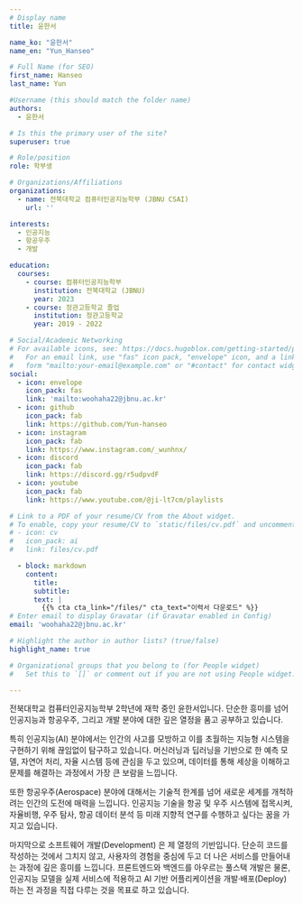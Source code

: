 ```yaml
---
# Display name
title: 윤한서

name_ko: "윤한서"
name_en: "Yun_Hanseo"

# Full Name (for SEO)
first_name: Hanseo
last_name: Yun

#Username (this should match the folder name)
authors:
  - 윤한서

# Is this the primary user of the site?
superuser: true

# Role/position
role: 학부생

# Organizations/Affiliations
organizations:
  - name: 전북대학교 컴퓨터인공지능학부 (JBNU CSAI)
    url: ''

interests:
  - 인공지능
  - 항공우주
  - 개발

education:
  courses:
    - course: 컴퓨터인공지능학부
      institution: 전북대학교 (JBNU)
      year: 2023 
    - course: 정관고등학교 졸업
      institution: 정관고등학교
      year: 2019 - 2022

# Social/Academic Networking
# For available icons, see: https://docs.hugoblox.com/getting-started/page-builder/#icons
#   For an email link, use "fas" icon pack, "envelope" icon, and a link in the
#   form "mailto:your-email@example.com" or "#contact" for contact widget.
social:
  - icon: envelope
    icon_pack: fas
    link: 'mailto:woohaha22@jbnu.ac.kr'
  - icon: github
    icon_pack: fab
    link: https://github.com/Yun-hanseo
  - icon: instagram
    icon_pack: fab
    link: https://www.instagram.com/_wunhnx/
  - icon: discord
    icon_pack: fab
    link: https://discord.gg/r5udpvdF
  - icon: youtube
    icon_pack: fab
    link: https://www.youtube.com/@ji-lt7cm/playlists

# Link to a PDF of your resume/CV from the About widget.
# To enable, copy your resume/CV to `static/files/cv.pdf` and uncomment the lines below.
# - icon: cv
#   icon_pack: ai
#   link: files/cv.pdf

  - block: markdown
    content: 
      title:
      subtitle:
      text: |
        {{% cta cta_link="/files/" cta_text="이력서 다운로드" %}}
# Enter email to display Gravatar (if Gravatar enabled in Config)
email: 'woohaha22@jbnu.ac.kr'

# Highlight the author in author lists? (true/false)
highlight_name: true

# Organizational groups that you belong to (for People widget)
#   Set this to `[]` or comment out if you are not using People widget.

---
```



전북대학교 컴퓨터인공지능학부 2학년에 재학 중인 윤한서입니다.
단순한 흥미를 넘어 인공지능과 항공우주, 그리고 개발 분야에 대한 깊은 열정을 품고 공부하고 있습니다.

특히 인공지능(AI) 분야에서는 인간의 사고를 모방하고 이를 초월하는 지능형 시스템을 구현하기 위해 끊임없이 탐구하고 있습니다. 머신러닝과 딥러닝을 기반으로 한 예측 모델, 자연어 처리, 자율 시스템 등에 관심을 두고 있으며, 데이터를 통해 세상을 이해하고 문제를 해결하는 과정에서 가장 큰 보람을 느낍니다.

또한 항공우주(Aerospace) 분야에 대해서는 기술적 한계를 넘어 새로운 세계를 개척하려는 인간의 도전에 매력을 느낍니다. 인공지능 기술을 항공 및 우주 시스템에 접목시켜, 자율비행, 우주 탐사, 항공 데이터 분석 등 미래 지향적 연구를 수행하고 싶다는 꿈을 가지고 있습니다.

마지막으로 소프트웨어 개발(Development) 은 제 열정의 기반입니다. 단순히 코드를 작성하는 것에서 그치지 않고, 사용자의 경험을 중심에 두고 더 나은 서비스를 만들어내는 과정에 깊은 흥미를 느낍니다. 프론트엔드와 백엔드를 아우르는 풀스택 개발은 물론, 인공지능 모델을 실제 서비스에 적용하고 AI 기반 어플리케이션을 개발·배포(Deploy) 하는 전 과정을 직접 다루는 것을 목표로 하고 있습니다.
